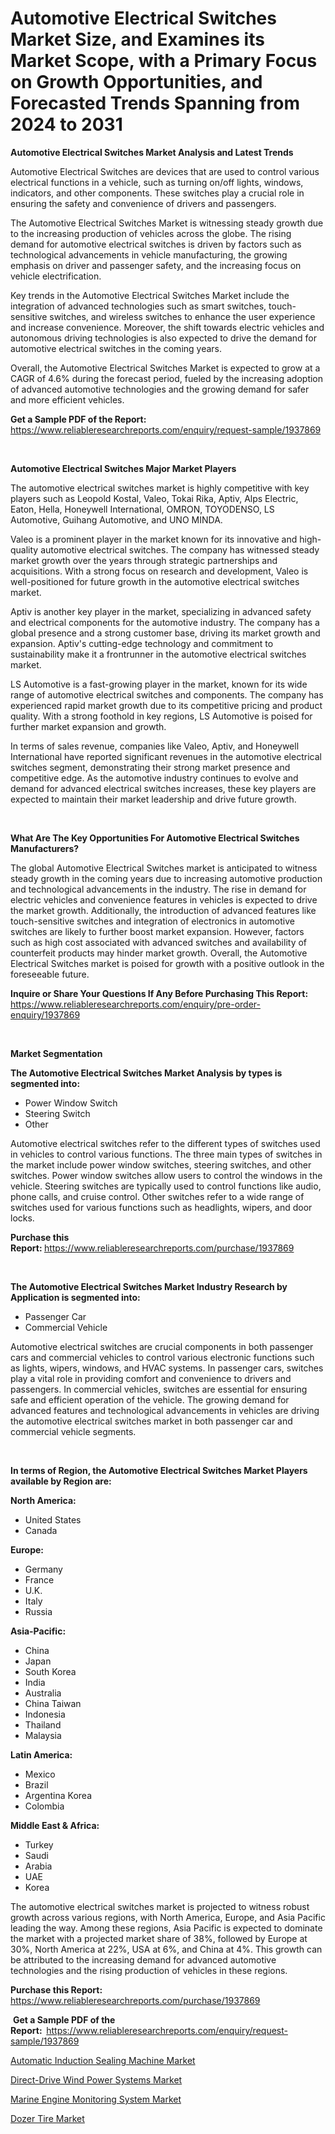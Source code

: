<p><h1>Automotive Electrical Switches Market Size, and Examines its Market Scope, with a Primary Focus on Growth Opportunities, and Forecasted Trends Spanning from 2024 to 2031</h1></p><p><strong>Automotive Electrical Switches Market Analysis and Latest Trends</strong></p>
<p><p>Automotive Electrical Switches are devices that are used to control various electrical functions in a vehicle, such as turning on/off lights, windows, indicators, and other components. These switches play a crucial role in ensuring the safety and convenience of drivers and passengers.</p><p>The Automotive Electrical Switches Market is witnessing steady growth due to the increasing production of vehicles across the globe. The rising demand for automotive electrical switches is driven by factors such as technological advancements in vehicle manufacturing, the growing emphasis on driver and passenger safety, and the increasing focus on vehicle electrification.</p><p>Key trends in the Automotive Electrical Switches Market include the integration of advanced technologies such as smart switches, touch-sensitive switches, and wireless switches to enhance the user experience and increase convenience. Moreover, the shift towards electric vehicles and autonomous driving technologies is also expected to drive the demand for automotive electrical switches in the coming years.</p><p>Overall, the Automotive Electrical Switches Market is expected to grow at a CAGR of 4.6% during the forecast period, fueled by the increasing adoption of advanced automotive technologies and the growing demand for safer and more efficient vehicles.</p></p>
<p><strong>Get a Sample PDF of the Report:&nbsp;</strong> <a href="https://www.reliableresearchreports.com/enquiry/request-sample/1937869">https://www.reliableresearchreports.com/enquiry/request-sample/1937869</a></p>
<p>&nbsp;</p>
<p><strong>Automotive Electrical Switches Major Market Players</strong></p>
<p><p>The automotive electrical switches market is highly competitive with key players such as Leopold Kostal, Valeo, Tokai Rika, Aptiv, Alps Electric, Eaton, Hella, Honeywell International, OMRON, TOYODENSO, LS Automotive, Guihang Automotive, and UNO MINDA. </p><p>Valeo is a prominent player in the market known for its innovative and high-quality automotive electrical switches. The company has witnessed steady market growth over the years through strategic partnerships and acquisitions. With a strong focus on research and development, Valeo is well-positioned for future growth in the automotive electrical switches market.</p><p>Aptiv is another key player in the market, specializing in advanced safety and electrical components for the automotive industry. The company has a global presence and a strong customer base, driving its market growth and expansion. Aptiv's cutting-edge technology and commitment to sustainability make it a frontrunner in the automotive electrical switches market.</p><p>LS Automotive is a fast-growing player in the market, known for its wide range of automotive electrical switches and components. The company has experienced rapid market growth due to its competitive pricing and product quality. With a strong foothold in key regions, LS Automotive is poised for further market expansion and growth.</p><p>In terms of sales revenue, companies like Valeo, Aptiv, and Honeywell International have reported significant revenues in the automotive electrical switches segment, demonstrating their strong market presence and competitive edge. As the automotive industry continues to evolve and demand for advanced electrical switches increases, these key players are expected to maintain their market leadership and drive future growth.</p></p>
<p>&nbsp;</p>
<p><strong>What Are The Key Opportunities For Automotive Electrical Switches Manufacturers?</strong></p>
<p><p>The global Automotive Electrical Switches market is anticipated to witness steady growth in the coming years due to increasing automotive production and technological advancements in the industry. The rise in demand for electric vehicles and convenience features in vehicles is expected to drive the market growth. Additionally, the introduction of advanced features like touch-sensitive switches and integration of electronics in automotive switches are likely to further boost market expansion. However, factors such as high cost associated with advanced switches and availability of counterfeit products may hinder market growth. Overall, the Automotive Electrical Switches market is poised for growth with a positive outlook in the foreseeable future.</p></p>
<p><strong>Inquire or Share Your Questions If Any Before Purchasing This Report:</strong> <a href="https://www.reliableresearchreports.com/enquiry/pre-order-enquiry/1937869">https://www.reliableresearchreports.com/enquiry/pre-order-enquiry/1937869</a></p>
<p>&nbsp;</p>
<p><strong>Market Segmentation</strong></p>
<p><strong>The Automotive Electrical Switches Market Analysis by types is segmented into:</strong></p>
<p><ul><li>Power Window Switch</li><li>Steering Switch</li><li>Other</li></ul></p>
<p><p>Automotive electrical switches refer to the different types of switches used in vehicles to control various functions. The three main types of switches in the market include power window switches, steering switches, and other switches. Power window switches allow users to control the windows in the vehicle. Steering switches are typically used to control functions like audio, phone calls, and cruise control. Other switches refer to a wide range of switches used for various functions such as headlights, wipers, and door locks.</p></p>
<p><strong>Purchase this Report:&nbsp;</strong><a href="https://www.reliableresearchreports.com/purchase/1937869">https://www.reliableresearchreports.com/purchase/1937869</a></p>
<p>&nbsp;</p>
<p><strong>The Automotive Electrical Switches Market Industry Research by Application is segmented into:</strong></p>
<p><ul><li>Passenger Car</li><li>Commercial Vehicle</li></ul></p>
<p><p>Automotive electrical switches are crucial components in both passenger cars and commercial vehicles to control various electronic functions such as lights, wipers, windows, and HVAC systems. In passenger cars, switches play a vital role in providing comfort and convenience to drivers and passengers. In commercial vehicles, switches are essential for ensuring safe and efficient operation of the vehicle. The growing demand for advanced features and technological advancements in vehicles are driving the automotive electrical switches market in both passenger car and commercial vehicle segments.</p></p>
<p>&nbsp;</p>
<p><strong>In terms of Region, the Automotive Electrical Switches Market Players available by Region are:</strong></p>
<p>
    <p> <strong> North America: </strong>
        <ul>
            <li>United States</li>
            <li>Canada</li>
        </ul>
        </p> 
    <p> <strong> Europe: </strong>
        <ul>
            <li>Germany</li>
            <li>France</li>
            <li>U.K.</li>
            <li>Italy</li>
            <li>Russia</li>
        </ul>
        </p> 
    <p> <strong> Asia-Pacific: </strong>
        <ul>
            <li>China</li>
            <li>Japan</li>
            <li>South Korea</li>
            <li>India</li>
            <li>Australia</li>
            <li>China Taiwan</li>
            <li>Indonesia</li>
            <li>Thailand</li>
            <li>Malaysia</li>
        </ul>
        </p> 
    <p> <strong> Latin America: </strong>
        <ul>
            <li>Mexico</li>
            <li>Brazil</li>
            <li>Argentina Korea</li>
            <li>Colombia</li>
        </ul>
        </p> 
    <p> <strong> Middle East & Africa: </strong>
        <ul>
            <li>Turkey</li>
            <li>Saudi</li>
            <li>Arabia</li>
            <li>UAE</li>
            <li>Korea</li>
        </ul>
    </p>
    </p>
<p><p>The automotive electrical switches market is projected to witness robust growth across various regions, with North America, Europe, and Asia Pacific leading the way. Among these regions, Asia Pacific is expected to dominate the market with a projected market share of 38%, followed by Europe at 30%, North America at 22%, USA at 6%, and China at 4%. This growth can be attributed to the increasing demand for advanced automotive technologies and the rising production of vehicles in these regions.</p></p>
<p><strong>Purchase this Report: </strong><a href="https://www.reliableresearchreports.com/purchase/1937869">https://www.reliableresearchreports.com/purchase/1937869</a></p>
<p>&nbsp;<strong>Get a Sample PDF of the Report:&nbsp;&nbsp;</strong><a href="https://www.reliableresearchreports.com/enquiry/request-sample/1937869">https://www.reliableresearchreports.com/enquiry/request-sample/1937869</a></p>
<p><strong></strong></p>
<p><p><a href="https://issuu.com/reportprime-2/docs/automatic-induction-sealing-machine-market-size-20">Automatic Induction Sealing Machine Market</a></p><p><a href="https://issuu.com/reportprime-2/docs/direct-drive-wind-power-systems-market-size-2030.p">Direct-Drive Wind Power Systems Market</a></p><p><a href="https://github.com/brenzgnarento/Market-Research-Report-List-1/blob/main/marine-engine-monitoring-system-market.md">Marine Engine Monitoring System Market</a></p><p><a href="https://github.com/jerrycopelandthomaswsqd8q/Market-Research-Report-List-1/blob/main/dozer-tire-market.md">Dozer Tire Market</a></p></p>